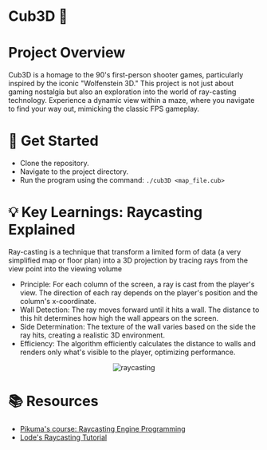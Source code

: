 # Cub3D 🧊

# Project Overview

Cub3D is a homage to the 90's first-person shooter games, particularly inspired by the iconic "Wolfenstein 3D." This project is not just about gaming nostalgia but also an exploration into the world of ray-casting technology. Experience a dynamic view within a maze, where you navigate to find your way out, mimicking the classic FPS gameplay.

# 🚀 Get Started

- Clone the repository.
- Navigate to the project directory.
- Run the program using the command: ```./cub3D <map_file.cub>```

# 💡 Key Learnings: Raycasting Explained
Ray-casting is a technique that transform a limited form of data (a very simplified map or floor plan) into a 3D projection by tracing rays from the view point into the viewing volume

- Principle: For each column of the screen, a ray is cast from the player's view. The direction of each ray depends on the player's position and the column's x-coordinate.
- Wall Detection: The ray moves forward until it hits a wall. The distance to this hit determines how high the wall appears on the screen.
- Side Determination: The texture of the wall varies based on the side the ray hits, creating a realistic 3D environment.
- Efficiency: The algorithm efficiently calculates the distance to walls and renders only what's visible to the player, optimizing performance.

<p align="center">
  <img src="https://upload.wikimedia.org/wikipedia/commons/e/e7/Simple_raycasting_with_fisheye_correction.gif" alt="raycasting"/>
</p>
  
# 📚 Resources
- [Pikuma's course: Raycasting Engine Programming](https://pikuma.com/courses/raycasting-engine-tutorial-algorithm-javascript)
- [Lode's Raycasting Tutorial](https://lodev.org/cgtutor/raycasting.html)
